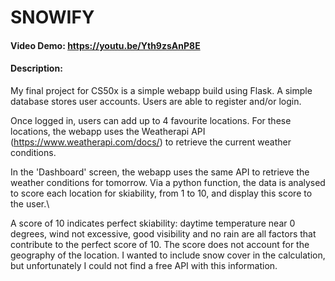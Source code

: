 # SNOWIFY
#### Video Demo:  https://youtu.be/Yth9zsAnP8E
#### Description:

My final project for CS50x is a simple webapp build using Flask.
A simple database stores user accounts.
Users are able to register and/or login.

Once logged in, users can add up to 4 favourite locations.
For these locations, the webapp uses the Weatherapi API (https://www.weatherapi.com/docs/) to retrieve the current weather conditions.

In the 'Dashboard' screen, the webapp uses the same API to retrieve the weather conditions for tomorrow. Via a python function, the data is analysed to score each location for skiability, from 1 to 10, and display this score to the user.\

A score of 10 indicates perfect skiability: daytime temperature near 0 degrees, wind not excessive, good visibility and no rain are all factors that contribute to the perfect score of 10.
The score does not account for the geography of the location.
I wanted to include snow cover in the calculation, but unfortunately I could not find a free API with this information.